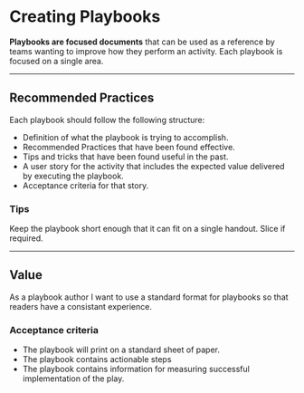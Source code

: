 # Creating Playbooks

**Playbooks are focused documents** that can be used as a reference by teams wanting to improve how they perform an activity. Each playbook is focused on a single area.

---

## Recommended Practices

Each playbook should follow the following structure:

- Definition of what the playbook is trying to accomplish.
- Recommended Practices that have been found effective.
- Tips and tricks that have been found useful in the past.
- A user story for the activity that includes the expected value delivered by executing the playbook.
- Acceptance criteria for that story.

### Tips

Keep the playbook short enough that it can fit on a single handout. Slice if required.

---

## Value

As a playbook author I want to use a standard format for playbooks so that readers have a consistant experience.

### Acceptance criteria

- The playbook will print on a standard sheet of paper.
- The playbook contains actionable steps
- The playbook contains information for measuring successful implementation of the play.